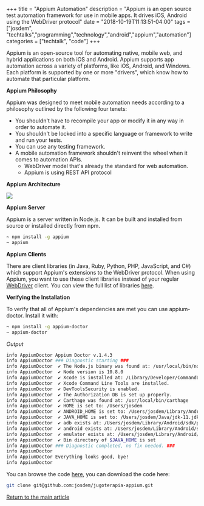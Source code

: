 +++
title =  "Appium Automation"
description = "Appium is an open source test automation framework for use in mobile apps. It drives iOS, Android using the WebDriver protocol"
date = "2018-10-19T11:13:51-04:00"
tags = ["josdem", "techtalks","programming","technology","android","appium","automation"]
categories = ["techtalk", "code"]
+++

Appium is an open-source tool for automating native, mobile web, and hybrid applications on both iOS and Android. Appium supports app automation across a variety of platforms, like iOS, Android, and Windows. Each platform is supported by one or more "drivers", which know how to automate that particular platform.

**Appium Philosophy**

Appium was designed to meet mobile automation needs according to a philosophy outlined by the following four tenets:

* You shouldn't have to recompile your app or modify it in any way in order to automate it.
* You shouldn't be locked into a specific language or framework to write and run your tests.
* You can use any testing framework.
* A mobile automation framework shouldn't reinvent the wheel when it comes to automation APIs.
  * WebDriver model that's already the standard for web automation.
  * Appium is using REST API protocol

**Appium Architecture**

<img src="/img/techtalks/android/appium_architecture.png">

**Appium Server**

Appium is a server written in Node.js. It can be built and installed from source or installed directly from npm.

```bash
~ npm install -g appium
~ appium
```

**Appium Clients**

There are client libraries (in Java, Ruby, Python, PHP, JavaScript, and C#) which support Appium's extensions to the WebDriver protocol. When using Appium, you want to use these client libraries instead of your regular [WebDriver](https://w3c.github.io/webdriver/) client. You can view the full list of libraries [here](http://appium.io/docs/en/about-appium/appium-clients/index.html).

**Verifying the Installation**

To verify that all of Appium's dependencies are met you can use appium-doctor. Install it with:

```bash
~ npm install -g appium-doctor
~ appium-doctor
```

*Output*

```bash
info AppiumDoctor Appium Doctor v.1.4.3
info AppiumDoctor ### Diagnostic starting ###
info AppiumDoctor  ✔ The Node.js binary was found at: /usr/local/bin/node
info AppiumDoctor  ✔ Node version is 10.8.0
info AppiumDoctor  ✔ Xcode is installed at: /Library/Developer/CommandLineTools
info AppiumDoctor  ✔ Xcode Command Line Tools are installed.
info AppiumDoctor  ✔ DevToolsSecurity is enabled.
info AppiumDoctor  ✔ The Authorization DB is set up properly.
info AppiumDoctor  ✔ Carthage was found at: /usr/local/bin/carthage
info AppiumDoctor  ✔ HOME is set to: /Users/josdem
info AppiumDoctor  ✔ ANDROID_HOME is set to: /Users/josdem/Library/Android/sdk
info AppiumDoctor  ✔ JAVA_HOME is set to: /Users/josdem/Java/jdk-11.jdk/Contents/Home
info AppiumDoctor  ✔ adb exists at: /Users/josdem/Library/Android/sdk/platform-tools/adb
info AppiumDoctor  ✔ android exists at: /Users/josdem/Library/Android/sdk/tools/android
info AppiumDoctor  ✔ emulator exists at: /Users/josdem/Library/Android/sdk/tools/emulator
info AppiumDoctor  ✔ Bin directory of $JAVA_HOME is set
info AppiumDoctor ### Diagnostic completed, no fix needed. ###
info AppiumDoctor
info AppiumDoctor Everything looks good, bye!
info AppiumDoctor
```

You can browse the code [here](https://github.com/josdem/jugoterapia-appium), you can download the code here:

```bash
git clone git@github.com:josdem/jugoterapia-appium.git
```

[Return to the main article](/techtalk/android)
